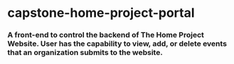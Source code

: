 # capstone-home-project-portal

### A front-end to control the backend of The Home Project Website. User has the capability to view, add, or delete events that an organization submits to the website. 